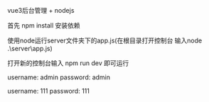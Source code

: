 vue3后台管理 + nodejs

首先 npm install 安装依赖

使用node运行server文件夹下的app.js(在根目录打开控制台 输入node .\server\app.js)

打开新的控制台输入 npm run dev 即可运行



username: admin  password: admin

username: 111  password: 111 


